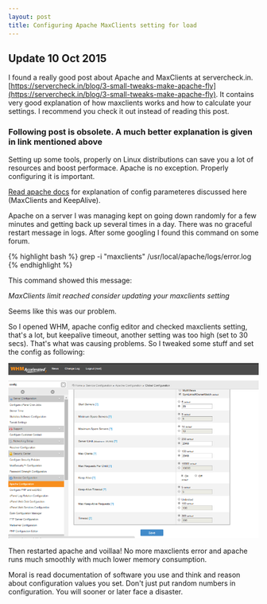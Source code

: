 ```yaml
---
layout: post
title: Configuring Apache MaxClients setting for load
---
```


## Update 10 Oct 2015

I found a really good post about Apache and MaxClients at servercheck.in. [https://servercheck.in/blog/3-small-tweaks-make-apache-fly](https://servercheck.in/blog/3-small-tweaks-make-apache-fly). It contains very good explanation of how maxclients works and how to calculate your settings. I recommend you check it out instead of reading this post.


### Following post is obsolete. A much better explanation is given in link mentioned above

Setting up some tools, properly on Linux distributions can save you a lot of resources and boost performace. Apache is no exception. Properly configuring it is important.

[Read apache docs](http://httpd.apache.org/docs/2.0/mod/mpm_common.html) for explanation of config parameteres discussed here (MaxClients and KeepAlive).

Apache on a server I was managing kept on going down randomly for a few minutes and getting back up several times in a day. There was no graceful restart message in logs. After some  googling I found this command on some forum.

{% highlight bash %}
	grep -i "maxclients" /usr/local/apache/logs/error.log
{% endhighlight %}

This command showed this message:

*MaxClients limit reached consider updating your maxclients setting*

Seems like this was our problem.


So I opened WHM, apache config editor and checked maxclients setting, that's a lot, but keepalive timeout, another setting was too high (set to 30 secs). That's what was causing problems. So I tweaked some stuff and set the config as following:

![Apache WHM maxclient Settings](/public/images/apache-whm-maxclients-settings.png)

Then restarted apache and voillaa! No more maxclients error and apache runs much smoothly with much lower memory consumption. 

Moral is read documentation of software you use and think and reason about configuration values you set. Don't just put random numbers in configuration. You will sooner or later face a disaster.